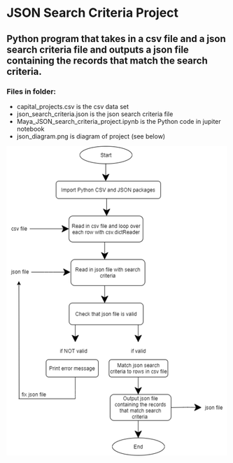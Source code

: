# JSON Search Criteria Project

## Python program that takes in a csv file and a json search criteria file and outputs a json file containing the records that match the search criteria.

### Files in folder:

- capital_projects.csv is the csv data set
- json_search_criteria.json is the json search criteria file
- Maya_JSON_search_criteria_project.ipynb is the Python code in jupiter notebook
- json_diagram.png is diagram of project (see below)

![diagram](JSON_diagram.png)
